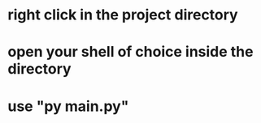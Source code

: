 # right click in the project directory
# open your shell of choice inside the directory
# use "py main.py"